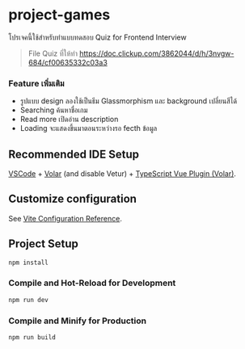 # project-games

โปรเจคนี้ใช้สำหรับทำแบบทดสอบ Quiz for Frontend Interview 
> File Quiz ที่ให้ทำ https://doc.clickup.com/3862044/d/h/3nvgw-684/cf00635332c03a3
### Feature เพิ่มเติม
- รูปแบบ design ลองใช้เป็นธีม Glassmorphism และ background เปลี่ยนสีได้
- Searching ค้นหาชื่อเกม
- Read more เปิดอ่าน description
- Loading จะแสดงขึ้นมาตอนระหว่างรอ fecth ข้อมูล

## Recommended IDE Setup

[VSCode](https://code.visualstudio.com/) + [Volar](https://marketplace.visualstudio.com/items?itemName=Vue.volar) (and disable Vetur) + [TypeScript Vue Plugin (Volar)](https://marketplace.visualstudio.com/items?itemName=Vue.vscode-typescript-vue-plugin).

## Customize configuration

See [Vite Configuration Reference](https://vitejs.dev/config/).

## Project Setup

```sh
npm install
```

### Compile and Hot-Reload for Development

```sh
npm run dev
```

### Compile and Minify for Production

```sh
npm run build
```
